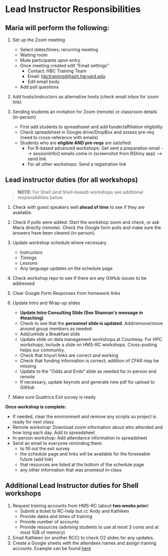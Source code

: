 # Lead Instructor Responsibilities

## Maria will perform the following:

1. Set up the Zoom meeting
    - Select dates/times; recurring meeting 
    - Waiting room
    - Mute participants upon entry
    - Once meeting created edit “Email settings”
      - Contact: HBC Training Team
      - Email: hbctraining@hsph.harvard.edu
      - Edit email body
    - Add poll questions
  
2. Add hosts/instructors as alternative hosts (check email inbox for zoom link)

3. Sending students an invitation for Zoom (remote) or classroom details (in-person)
    - First add students to spreadhseet and add funder/affiliation eligibility
    - Check spreadsheet in Google drive/DropBox and assess pre-req (need to cross-reference with emails)
    - Students who are **eligible AND pre-reqs** are satisfied:
       -  For R-based advanced workshops: Get sent a preparation email  --> sessionInfo() emails come in (screenshot from RShiny app) --> send link
       -  For all other workshops: Send a registration link 

## Lead instructor duties (for all workshops)

> **NOTE:** For Shell (and Shell-based) workshops see additional responsibilities below.

1. Check with guest speakers well **ahead of time** to see if they are available. 

2. Check if polls were added: Start the workshop zoom and check, or ask Maria directly (remote). Check the Google form polls and make sure the answers have been cleared (in-person).

5. Update workshop schedule where necessary
    - Instructors
    - Timings 
    - Lessons
    - Any language updates on the schedule page

6. Check workshop repo to see if there are any GitHub issues to be addressed

7. Clear Google Form Responses from homework links
   
8. Update Intro and Wrap-up slides
    - **Update Intro Consulting Slide (See Shannan's meesage in #teaching)**
    - Check to see that the **personnel slide is updated**. Add/remove/move around group members as needed
    - Add/unhide a Breakfast slide
    - Update slide on data management workshops at Countway. For HPC workshops, include a slide on HMS-RC workshops. Cross-posting helps our community.
    - Check that tinyurl links are correct and working
    - Check that funding information is correct; addition of CFAR may be missing
    - Update to the "Odds and Ends" slide as needed for in-person and remote
    - If necessary, update keynote and generate new pdf for upload to GitHub
    
9. Make sure Qualtrics Exit survey is ready


**Once workshop is complete:**

* If needed, clear the environment and remove any scripts so project is ready for next class.
* Remote workshop: Download zoom information about who attended and how long each day. Add to spreadsheet
* In-person workshop: Add attendance information to spreadsheet
* Send an email to everyone reminding them:
  * to fill out the exit survey
  * the schedule page and links will be available for the forseeable future (add link)
  * that resources are listed at the bottom of the schedule page
  * any other information that was promiesd in-class

## Additional Lead Instructor duties for Shell workshops

1. Request training accounts from HMS-RC (about **two weeks prior**)
    - Submit a ticket to RC-help but cc Andy and Kathleen
    - Provide dates and times of training
    - Provide number of accounts
    - Provide resources (advising students to use at most 3 cores and at most 1GB of memory)
2. Email Kathleen (or another RCC) to check O2 slides for any updates.
3. Create a Google sheets with the attendees names and assign training accounts. Example can be found [here](https://docs.google.com/spreadsheets/d/1fxpzu5NU20y_Wh4ILZXa9YRh6JzXulTulaoOJ0mmNTs/edit#gid=0)
